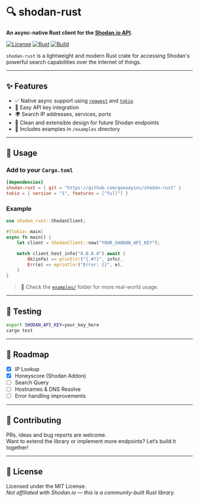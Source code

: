 # 🔍 shodan-rust

**An async-native Rust client for the [Shodan.io API](https://developer.shodan.io/).**

[![License](https://img.shields.io/badge/license-MIT-blue.svg)](LICENSE)
[![Rust](https://img.shields.io/badge/Rust-Async-orange)](https://www.rust-lang.org/)
[![Build](https://img.shields.io/github/actions/workflow/status/gooseyinc/shodan-rust/ci.yml?branch=main)](https://github.com/gooseyinc/shodan-rust/actions)

`shodan-rust` is a lightweight and modern Rust crate for accessing Shodan's powerful search capabilities over the internet of things.

---

## ✨ Features

- ✅ Native async support using [`reqwest`](https://crates.io/crates/reqwest) and [`tokio`](https://tokio.rs/)
- 🔐 Easy API key integration
- 🌍 Search IP addresses, services, ports
- 🧠 Clean and extensible design for future Shodan endpoints
- 📁 Includes examples in `/examples` directory

---

## 🚀 Usage

### Add to your `Cargo.toml`

```toml
[dependencies]
shodan-rust = { git = "https://github.com/gooseyinc/shodan-rust" }
tokio = { version = "1", features = ["full"] }
```

### Example

```rust
use shodan_rust::ShodanClient;

#[tokio::main]
async fn main() {
    let client = ShodanClient::new("YOUR_SHODAN_API_KEY");

    match client.host_info("8.8.8.8").await {
        Ok(info) => println!("{:#?}", info),
        Err(e) => eprintln!("Error: {}", e),
    }
}
```

> 📎 Check the [`examples/`](examples) folder for more real-world usage.

---

## 🧪 Testing

```bash
export SHODAN_API_KEY=your_key_here
cargo test
```

---

## 📌 Roadmap

- [x] IP Lookup
- [x] Honeyscore (Shodan Addon)
- [ ] Search Query
- [ ] Hostnames & DNS Resolve
- [ ] Error handling improvements

---

## 🤝 Contributing

PRs, ideas and bug reports are welcome.  
Want to extend the library or implement more endpoints? Let’s build it together!

---

## 📄 License

Licensed under the MIT License.  
_Not affiliated with Shodan.io — this is a community-built Rust library._
